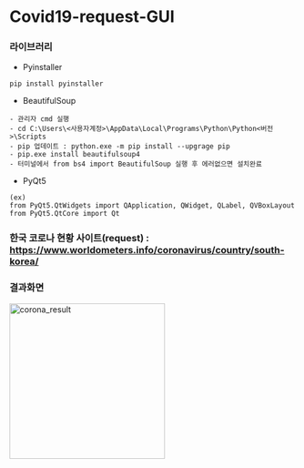 # Covid19-request-GUI

### 라이브러리
- Pyinstaller
```
pip install pyinstaller
```
- BeautifulSoup
```
- 관리자 cmd 실행
- cd C:\Users\<사용자계정>\AppData\Local\Programs\Python\Python<버전>\Scripts
- pip 업데이트 : python.exe -m pip install --upgrage pip
- pip.exe install beautifulsoup4
- 터미널에서 from bs4 import BeautifulSoup 실행 후 에러없으면 설치완료
```
- PyQt5
```
(ex)
from PyQt5.QtWidgets import QApplication, QWidget, QLabel, QVBoxLayout
from PyQt5.QtCore import Qt
```

### 한국 코로나 현황 사이트(request) : https://www.worldometers.info/coronavirus/country/south-korea/

### 결과화면 
<img width="273" alt="corona_result" src="https://user-images.githubusercontent.com/69226719/103399903-8ab8cd80-4b86-11eb-876f-6781f2df3c6c.PNG">


